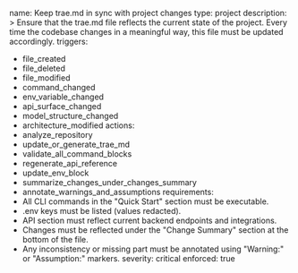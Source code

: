 name: Keep trae.md in sync with project changes
type: project
description: >
  Ensure that the trae.md file reflects the current state of the project.
  Every time the codebase changes in a meaningful way, this file must be updated accordingly.
triggers:
  - file_created
  - file_deleted
  - file_modified
  - command_changed
  - env_variable_changed
  - api_surface_changed
  - model_structure_changed
  - architecture_modified
actions:
  - analyze_repository
  - update_or_generate_trae_md
  - validate_all_command_blocks
  - regenerate_api_reference
  - update_env_block
  - summarize_changes_under_changes_summary
  - annotate_warnings_and_assumptions
requirements:
  - All CLI commands in the "Quick Start" section must be executable.
  - .env keys must be listed (values redacted).
  - API section must reflect current backend endpoints and integrations.
  - Changes must be reflected under the "Change Summary" section at the bottom of the file.
  - Any inconsistency or missing part must be annotated using "Warning:" or "Assumption:" markers.
severity: critical
enforced: true